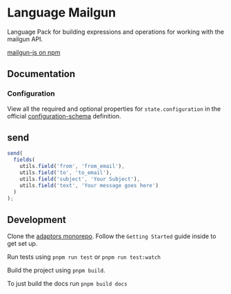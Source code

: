 # Language Mailgun

Language Pack for building expressions and operations for working with the
mailgun API.

[mailgun-js on npm](https://www.npmjs.com/package/mailgun-js)

## Documentation

### Configuration

View all the required and optional properties for `state.configuration` in the
official
[configuration-schema](https://docs.openfn.org/adaptors/packages/mailgun-configuration-schema/)
definition.

## send

```js
send(
  fields(
    utils.field('from', 'from_email'),
    utils.field('to', 'to_email'),
    utils.field('subject', 'Your Subject'),
    utils.field('text', 'Your message goes here')
  )
);
```

## Development

Clone the [adaptors monorepo](https://github.com/OpenFn/adaptors). Follow the
`Getting Started` guide inside to get set up.

Run tests using `pnpm run test` or `pnpm run test:watch`

Build the project using `pnpm build`.

To just build the docs run `pnpm build docs`
